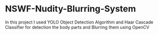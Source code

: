 # NSWF-Nudity-Blurring-System
In this project I used YOLO Object Detection Algorithm and Haar Cascade Classifier for detection the body parts and Blurring them using OpenCV
